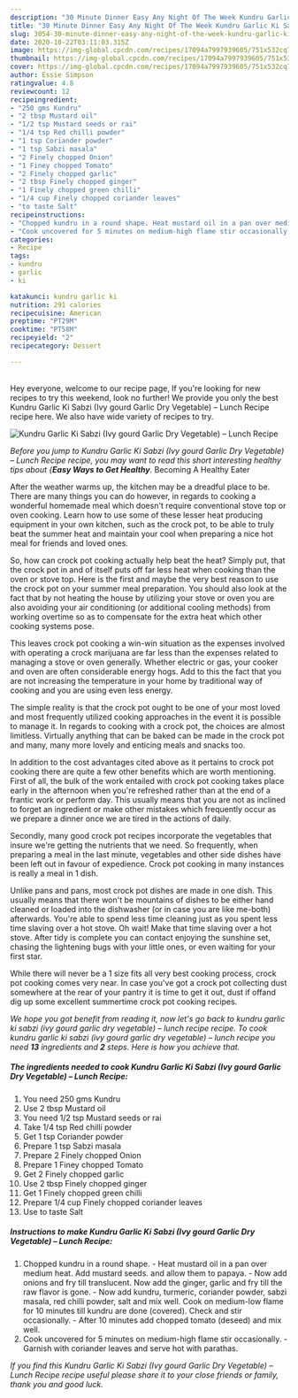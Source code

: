 ```yaml
---
description: "30 Minute Dinner Easy Any Night Of The Week Kundru Garlic Ki Sabzi (Ivy gourd Garlic Dry Vegetable) – Lunch Recipe"
title: "30 Minute Dinner Easy Any Night Of The Week Kundru Garlic Ki Sabzi (Ivy gourd Garlic Dry Vegetable) – Lunch Recipe"
slug: 3054-30-minute-dinner-easy-any-night-of-the-week-kundru-garlic-ki-sabzi-ivy-gourd-garlic-dry-vegetable-lunch-recipe
date: 2020-10-22T03:11:03.315Z
image: https://img-global.cpcdn.com/recipes/17094a7997939605/751x532cq70/kundru-garlic-ki-sabzi-ivy-gourd-garlic-dry-vegetable-lunch-recipe-recipe-main-photo.jpg
thumbnail: https://img-global.cpcdn.com/recipes/17094a7997939605/751x532cq70/kundru-garlic-ki-sabzi-ivy-gourd-garlic-dry-vegetable-lunch-recipe-recipe-main-photo.jpg
cover: https://img-global.cpcdn.com/recipes/17094a7997939605/751x532cq70/kundru-garlic-ki-sabzi-ivy-gourd-garlic-dry-vegetable-lunch-recipe-recipe-main-photo.jpg
author: Essie Simpson
ratingvalue: 4.8
reviewcount: 12
recipeingredient:
- "250 gms Kundru"
- "2 tbsp Mustard oil"
- "1/2 tsp Mustard seeds or rai"
- "1/4 tsp Red chilli powder"
- "1 tsp Coriander powder"
- "1 tsp Sabzi masala"
- "2 Finely chopped Onion"
- "1 Finey chopped Tomato"
- "2 Finely chopped garlic"
- "2 tbsp Finely chopped ginger"
- "1 Finely chopped green chilli"
- "1/4 cup Finely chopped coriander leaves"
- "to taste Salt"
recipeinstructions:
- "Chopped kundru in a round shape. Heat mustard oil in a pan over medium heat. Add mustard seeds. and allow them to papaya. Now add onions and fry till translucent. Now add the ginger, garlic and fry till the raw flavor is gone. Now add kundru, turmeric, coriander powder, sabzi masala, red chilli powder, salt and mix well. Cook on medium-low flame for 10 minutes till kundru are done (covered). Check and stir occasionally. After 10 minutes add chopped tomato (deseed) and mix well."
- "Cook uncovered for 5 minutes on medium-high flame stir occasionally. Garnish with coriander leaves and serve hot with parathas."
categories:
- Recipe
tags:
- kundru
- garlic
- ki

katakunci: kundru garlic ki 
nutrition: 291 calories
recipecuisine: American
preptime: "PT29M"
cooktime: "PT58M"
recipeyield: "2"
recipecategory: Dessert

---
```

<br>
Hey everyone, welcome to our recipe page, If you're looking for new recipes to try this weekend, look no further! We provide you only the best Kundru Garlic Ki Sabzi (Ivy gourd Garlic Dry Vegetable) – Lunch Recipe recipe here. We also have wide variety of recipes to try.
<br>


![Kundru Garlic Ki Sabzi (Ivy gourd Garlic Dry Vegetable) – Lunch Recipe](https://img-global.cpcdn.com/recipes/17094a7997939605/751x532cq70/kundru-garlic-ki-sabzi-ivy-gourd-garlic-dry-vegetable-lunch-recipe-recipe-main-photo.jpg)

<i>Before you jump to Kundru Garlic Ki Sabzi (Ivy gourd Garlic Dry Vegetable) – Lunch Recipe recipe, you may want to read this short interesting healthy tips about {<strong>Easy Ways to Get Healthy</strong>.</i>
Becoming A Healthy Eater


After the weather warms up, the kitchen may be a dreadful place to be. There are many things you can do however, in regards to cooking a wonderful homemade meal which doesn't require conventional stove top or oven cooking. Learn how to use some of these lesser heat producing equipment in your own kitchen, such as the crock pot, to be able to truly beat the summer heat and maintain your cool when preparing a nice hot meal for friends and loved ones.

So, how can crock pot cooking actually help beat the heat? Simply put, that the crock pot in and of itself puts off far less heat when cooking than the oven or stove top. Here is the first and maybe the very best reason to use the crock pot on your summer meal preparation. You should also look at the fact that by not heating the house by utilizing your stove or oven you are also avoiding your air conditioning (or additional cooling methods) from working overtime so as to compensate for the extra heat which other cooking systems pose.

This leaves crock pot cooking a win-win situation as the expenses involved with operating a crock marijuana are far less than the expenses related to managing a stove or oven generally. Whether electric or gas, your cooker and oven are often considerable energy hogs. Add to this the fact that you are not increasing the temperature in your home by traditional way of cooking and you are using even less energy.

 The simple reality is that the crock pot ought to be one of your most loved and most frequently utilized cooking approaches in the event it is possible to manage it. In regards to cooking with a crock pot, the choices are almost limitless.  Virtually anything that can be baked can be made in the crock pot and many, many more lovely and enticing meals and snacks too.



In addition to the cost advantages cited above as it pertains to crock pot cooking there are quite a few other benefits which are worth mentioning. First of all, the bulk of the work entailed with crock pot cooking takes place early in the afternoon when you're refreshed rather than at the end of a frantic work or perform day. This usually means that you are not as inclined to forget an ingredient or make other mistakes which frequently occur as we prepare a dinner once we are tired in the actions of daily.

Secondly, many good crock pot recipes incorporate the vegetables that insure we're getting the nutrients that we need. So frequently, when preparing a meal in the last minute, vegetables and other side dishes have been left out in favour of expedience. Crock pot cooking in many instances is really a meal in 1 dish.

 Unlike pans and pans, most crock pot dishes are made in one dish. This usually means that there won't be mountains of dishes to be either hand cleaned or loaded into the dishwasher (or in case you are like me-both) afterwards. You're able to spend less time cleaning just as you spent less time slaving over a hot stove. Oh wait! Make that time slaving over a hot stove. After tidy is complete you can contact enjoying the sunshine set, chasing the lightening bugs with your little ones, or even waiting for your first star.

While there will never be a 1 size fits all very best cooking process, crock pot cooking comes very near. In case you've got a crock pot collecting dust somewhere at the rear of your pantry it is time to get it out, dust if offand dig up some excellent summertime crock pot cooking recipes.


<i>We hope you got benefit from reading it, now let's go back to kundru garlic ki sabzi (ivy gourd garlic dry vegetable) – lunch recipe recipe. To cook kundru garlic ki sabzi (ivy gourd garlic dry vegetable) – lunch recipe you need <strong>13</strong> ingredients and <strong>2</strong> steps. Here is how you achieve that.
</i>

##### The ingredients needed to cook Kundru Garlic Ki Sabzi (Ivy gourd Garlic Dry Vegetable) – Lunch Recipe:

1. You need 250 gms Kundru
1. Use 2 tbsp Mustard oil
1. You need 1/2 tsp Mustard seeds or rai
1. Take 1/4 tsp Red chilli powder
1. Get 1 tsp Coriander powder
1. Prepare 1 tsp Sabzi masala
1. Prepare 2 Finely chopped Onion
1. Prepare 1 Finey chopped Tomato
1. Get 2 Finely chopped garlic
1. Use 2 tbsp Finely chopped ginger
1. Get 1 Finely chopped green chilli
1. Prepare 1/4 cup Finely chopped coriander leaves
1. Use to taste Salt


##### Instructions to make Kundru Garlic Ki Sabzi (Ivy gourd Garlic Dry Vegetable) – Lunch Recipe:

1. Chopped kundru in a round shape. - Heat mustard oil in a pan over medium heat. Add mustard seeds. and allow them to papaya. - Now add onions and fry till translucent. Now add the ginger, garlic and fry till the raw flavor is gone. - Now add kundru, turmeric, coriander powder, sabzi masala, red chilli powder, salt and mix well. Cook on medium-low flame for 10 minutes till kundru are done (covered). Check and stir occasionally. - After 10 minutes add chopped tomato (deseed) and mix well.
1. Cook uncovered for 5 minutes on medium-high flame stir occasionally. - Garnish with coriander leaves and serve hot with parathas.




<i>If you find this Kundru Garlic Ki Sabzi (Ivy gourd Garlic Dry Vegetable) – Lunch Recipe recipe useful please share it to your close friends or family, thank you and good luck.</i>
